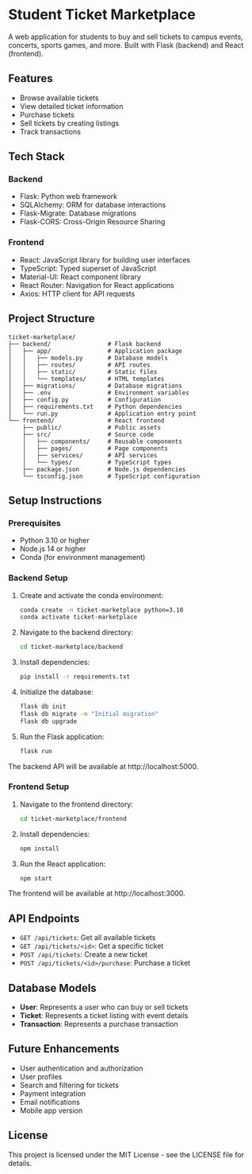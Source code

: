 # Student Ticket Marketplace

A web application for students to buy and sell tickets to campus events, concerts, sports games, and more. Built with Flask (backend) and React (frontend).

## Features

- Browse available tickets
- View detailed ticket information
- Purchase tickets
- Sell tickets by creating listings
- Track transactions

## Tech Stack

### Backend
- Flask: Python web framework
- SQLAlchemy: ORM for database interactions
- Flask-Migrate: Database migrations
- Flask-CORS: Cross-Origin Resource Sharing

### Frontend
- React: JavaScript library for building user interfaces
- TypeScript: Typed superset of JavaScript
- Material-UI: React component library
- React Router: Navigation for React applications
- Axios: HTTP client for API requests

## Project Structure

```
ticket-marketplace/
├── backend/                # Flask backend
│   ├── app/                # Application package
│   │   ├── models.py       # Database models
│   │   ├── routes/         # API routes
│   │   ├── static/         # Static files
│   │   └── templates/      # HTML templates
│   ├── migrations/         # Database migrations
│   ├── .env                # Environment variables
│   ├── config.py           # Configuration
│   ├── requirements.txt    # Python dependencies
│   └── run.py              # Application entry point
└── frontend/               # React frontend
    ├── public/             # Public assets
    ├── src/                # Source code
    │   ├── components/     # Reusable components
    │   ├── pages/          # Page components
    │   ├── services/       # API services
    │   └── types/          # TypeScript types
    ├── package.json        # Node.js dependencies
    └── tsconfig.json       # TypeScript configuration
```

## Setup Instructions

### Prerequisites
- Python 3.10 or higher
- Node.js 14 or higher
- Conda (for environment management)

### Backend Setup

1. Create and activate the conda environment:
   ```bash
   conda create -n ticket-marketplace python=3.10
   conda activate ticket-marketplace
   ```

2. Navigate to the backend directory:
   ```bash
   cd ticket-marketplace/backend
   ```

3. Install dependencies:
   ```bash
   pip install -r requirements.txt
   ```

4. Initialize the database:
   ```bash
   flask db init
   flask db migrate -m "Initial migration"
   flask db upgrade
   ```

5. Run the Flask application:
   ```bash
   flask run
   ```

The backend API will be available at http://localhost:5000.

### Frontend Setup

1. Navigate to the frontend directory:
   ```bash
   cd ticket-marketplace/frontend
   ```

2. Install dependencies:
   ```bash
   npm install
   ```

3. Run the React application:
   ```bash
   npm start
   ```

The frontend will be available at http://localhost:3000.

## API Endpoints

- `GET /api/tickets`: Get all available tickets
- `GET /api/tickets/<id>`: Get a specific ticket
- `POST /api/tickets`: Create a new ticket
- `POST /api/tickets/<id>/purchase`: Purchase a ticket

## Database Models

- **User**: Represents a user who can buy or sell tickets
- **Ticket**: Represents a ticket listing with event details
- **Transaction**: Represents a purchase transaction

## Future Enhancements

- User authentication and authorization
- User profiles
- Search and filtering for tickets
- Payment integration
- Email notifications
- Mobile app version

## License

This project is licensed under the MIT License - see the LICENSE file for details. 